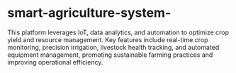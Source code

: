 # smart-agriculture-system-
This platform leverages IoT, data analytics, and automation to optimize crop yield and resource management. Key features include real-time crop monitoring, precision irrigation, livestock health tracking, and automated equipment management, promoting sustainable farming practices and improving operational efficiency.
